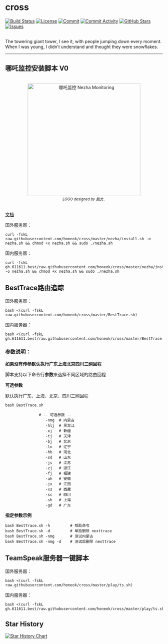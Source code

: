 # cross

[![Build Status](https://github.com/honeok/cross/actions/workflows/shellcheck.yml/badge.svg)](https://github.com/honeok/cross/actions/workflows/shellcheck.yml/badge.svg)
[![License](https://img.shields.io/github/license/honeok/cross.svg?style=flat)](./LICENSE)
[![Commit](https://img.shields.io/github/last-commit/honeok/cross)](https://github.com/honeok/cross)
[![Commit Activity](https://img.shields.io/github/commit-activity/m/honeok/cross.svg)](https://github.com/honeok/cross)
[![GitHub Stars](https://img.shields.io/github/stars/honeok/cross?style=flat)](https://github.com/honeok/cross)
[![Issues](https://img.shields.io/github/issues/honeok/cross.svg)](https://img.shields.io/github/issues/honeok/cross.svg)

<br>
The towering giant tower, I see it, with people jumping down every moment. When I was young, I didn’t understand and thought they were snowflakes.
</br>

****

## 哪吒监控安装脚本 V0

<div align="center">
  <br>
  <img width="360" style="max-width:80%" src="https://raw.githubusercontent.com/nezhahq/nezha/master/.github/brand.svg" title="哪吒监控 Nezha Monitoring">
  <br>
  <small><i>LOGO designed by <a href="https://xio.ng" target="_blank">熊大</a> .</i></small>
  <br><br>
</div>

[文档](nezha/README.md)

国外服务器：
```shell
curl -fskL raw.githubusercontent.com/honeok/cross/master/nezha/install.sh -o nezha.sh && chmod +x nezha.sh && sudo ./nezha.sh
```
国内服务器：
```shell
curl -fskL gh.611611.best/raw.githubusercontent.com/honeok/cross/master/nezha/install.sh -o nezha.sh && chmod +x nezha.sh && sudo ./nezha.sh
```
## BestTrace路由追踪

国外服务器：
```shell
bash <(curl -fskL raw.githubusercontent.com/honeok/cross/master/BestTrace.sh)
```
国内服务器：
```shell
bash <(curl -fskL gh.611611.best/raw.githubusercontent.com/honeok/cross/master/BestTrace.sh)
```

### 参数说明：

**如果没有传参默认执行广东上海北京四川三网回程**

脚本支持以下命令行**参数**来选择不同区域的路由回程

**可选参数**

默认执行广东、上海、北京、四川三网回程

```shell
bash BestTrace.sh

               # -- 可选参数 --
                  -nmg  # 内蒙古
                  -hlj  # 黑龙江
                  -xj   # 新疆
                  -tj   # 天津
                  -bj   # 北京
                  -ln   # 辽宁
                  -hb   # 河北
                  -sd   # 山东
                  -js   # 江苏
                  -zj   # 浙江
                  -fj   # 福建
                  -ah   # 安徽
                  -jx   # 江西
                  -xz   # 西藏
                  -sc   # 四川
                  -sh   # 上海
                  -gd   # 广东
```

**指定参数示例**

```shell
bash BestTrace.sh -h         # 帮助命令
bash BestTrace.sh -d         # 单独删除 nexttrace
bash BestTrace.sh -nmg       # 测试内蒙古
bash BestTrace.sh -nmg -d    # 测试后删除 nexttrace
```

## TeamSpeak服务器一键脚本

国外服务器：
```shell
bash <(curl -fskL raw.githubusercontent.com/honeok/cross/master/play/ts.sh)
```
国内服务器：
```shell
bash <(curl -fskL gh.611611.best/raw.githubusercontent.com/honeok/cross/master/play/ts.sh)
```

## Star History

[![Star History Chart](https://api.star-history.com/svg?repos=honeok/cross&type=Date)](https://star-history.com/#honeok/cross&Date)
